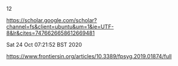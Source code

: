 12

https://scholar.google.com/scholar?channel=fs&client=ubuntu&um=1&ie=UTF-8&lr&cites=7476626658612669481

Sat 24 Oct 07:21:52 BST 2020


https://www.frontiersin.org/articles/10.3389/fpsyg.2019.01874/full

